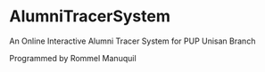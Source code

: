 # AlumniTracerSystem
An Online Interactive Alumni Tracer System for PUP Unisan Branch

Programmed by Rommel Manuquil
